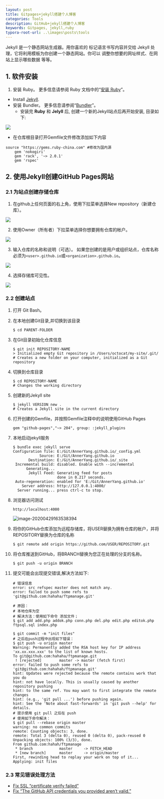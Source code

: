 ```yaml
---
layout: post
title: Gitpages+jekyll搭建个人博客
categories: Tools
description: GitHub+jekyll搭建个人博客
keywords: Gitpages, jekyll,ruby
typora-root-url: ..\images\posts\tools
---
```


Jekyll 是一个静态网站生成器。用你喜欢的 标记语言书写内容并交给 Jekyll 处理，它将利用模板为你创建一个静态网站。你可以 调整你想要的网址样式、在网站上显示哪些数据 等等。

## 1. 软件安装

1. 安装 Ruby。 更多信息请参阅 Ruby 文档中的“[安装 Ruby](https://www.ruby-lang.org/en/documentation/installation/)”。

- Install [Jekyll](https://jekyllrb.com/docs/installation/).
- 安装 Bundler。 更多信息请参阅“[Bundler](https://bundler.io/)”。
  - 安装完 **Ruby** 和 **Jelyll** 后, 创建一个新的Jekyll站点后再开始安装, 目录如下:

![](/images/posts/tools/image-20200429162530728.png)

-  在仓库根目录打开Gemfile文件修改添加如下内容

```shell
source "https://gems.ruby-china.com" #修改为国内源
	gem 'nokogiri'
	gem 'rack', '~> 2.0.1'
	gem 'rspec'
```

## 2. 使用Jekyll创建GitHub Pages网站

### 2.1 为站点创建存储仓库

1. 在github上任何页面的右上角，使用下拉菜单选择New repository（新建仓库）。

![](/images/posts/tools/repo-create.png)

2. 使用Owner（所有者）下拉菜单选择你想要拥有仓库的帐户。

![](/images/posts/tools/create-repository-owner.png)

3. 输入仓库的名称和说明（可选）。 如果您创建的是用户或组织站点，仓库名称必须为`<user>.github.io`或`<organization>.github.io`。 

![](/images/posts/tools/create-repository-name-pages.png)

4. 选择存储库可见性。

![](/images/posts/tools/create-repository-public-private.png)

### 2.2 创建站点

1. 打开 Git Bash。

2. 在本地创建Git目录,并切换到该目录

   ```shell
   $ cd PARENT-FOLDER
   ```

3. 在Git目录初始化仓库信息

   ```shell
   $ git init REPOSITORY-NAME
   > Initialized empty Git repository in /Users/octocat/my-site/.git/
   # Creates a new folder on your computer, initialized as a Git repository
   ```

4. 切换到仓库目录

   ```shell
   $ cd REPOSITORY-NAME
   # Changes the working directory
   ```

5. 创建新的Jekyll site
   ```shell
   $ jekyll VERSION new .
   # Creates a Jekyll site in the current directory
   ```

6. 打开创建的Gemfile，并按照Gemfile注释中的说明使用GitHub Pages

   ```shell
   gem "github-pages","~> 204", group: :jekyll_plugins
   ```

7. 本地启动jekyll服务

   ```shell
   $ bundle exec jekyll serve
   Configuration file: E:/Git/AnnerYang.github.io/_config.yml
               Source: E:/Git/AnnerYang.github.io
          Destination: E:/Git/AnnerYang.github.io/_site
    Incremental build: disabled. Enable with --incremental
         Generating...
          Jekyll Feed: Generating feed for posts
                       done in 0.217 seconds.
    Auto-regeneration: enabled for 'E:/Git/AnnerYang.github.io'
       Server address: http://127.0.0.1:4000/
     Server running... press ctrl-c to stop.
   
   ```

8. 浏览器访问测试

   ```
   http://localhost:4000
   ```
   
   ![image-20200429163538394](/images/posts/tools/image-20200429163538394.png)

9. 将你的GitHub仓库添加为远程存储库，将USER替换为拥有仓库的帐户，并将REPOSITORY替换为仓库的名称

   ```shell
   $ git remote add origin https://github.com/USER/REPOSITORY.git
   ```

10. 将仓库推送到GitHub，将BRANCH替换为您正在处理的分支的名称。

    ```shell
    $ git push -u origin BRANCH
    ```

11. 提交可能会出现提交错误,解决方法如下:

    ```shell
    # 错误信息
    error: src refspec master does not match any.
    error: failed to push some refs to 'git@github.com:hahaha/ftpmanage.git'
    ```

    ```shell
    # 原因：
    # 本地仓库为空
    # 解决方法：使用如下命令 添加文件；
    $ git add add.php addok.php conn.php del.php edit.php editok.php ftpsql.sql index.php
    
    $ git commit -m "init files"
    # 之后在push过程中出现如下错误：
    $ git push -u origin master
    Warning: Permanently added the RSA host key for IP address 'xx.xx.xxx.xxx' to the list of known hosts.
    To git@github.com:hahaha/ftpmanage.git
     ! [rejected]        master -> master (fetch first)
    error: failed to push some refs to 'git@github.com:hahahah/ftpmanage.git'
    hint: Updates were rejected because the remote contains work that you do
    hint: not have locally. This is usually caused by another repository pushing
    hint: to the same ref. You may want to first integrate the remote changes
    hint: (e.g., 'git pull ...') before pushing again.
    hint: See the 'Note about fast-forwards' in 'git push --help' for details.
    # 提示使用 git pull 之后在 push
    # 使用如下命令解决：
    $ git pull --rebase origin master
    warning: no common commits
    remote: Counting objects: 3, done.
    remote: Total 3 (delta 0), reused 0 (delta 0), pack-reused 0
    Unpacking objects: 100% (3/3), done.
    From github.com:hahah/ftpmanage
     * branch            master     -> FETCH_HEAD
     * [new branch]      master     -> origin/master
    First, rewinding head to replay your work on top of it...
    Applying: init files
    ```

### 2.3 常见错误处理方法
- [Fix SSL “certificate verify failed”][]
- [Fix “The GitHub API credentials you provided aren’t valid.”][]

[Fix SSL “certificate verify failed”]:http://blog.johannesmp.com/2017/02/13/fixing-jekyll-serve-on-windows/
[Fix “The GitHub API credentials you provided aren’t valid.”]:http://blog.johannesmp.com/2017/02/13/fixing-jekyll-serve-on-windows/
